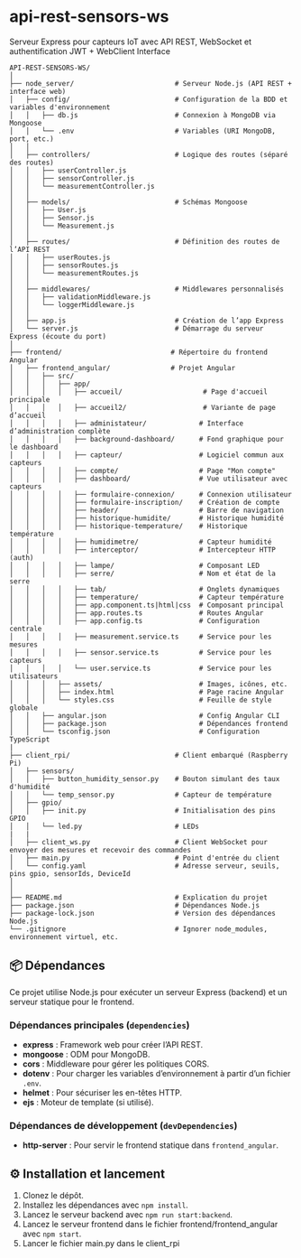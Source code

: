 # api-rest-sensors-ws
Serveur Express pour capteurs IoT avec API REST, WebSocket et authentification JWT + WebClient Interface

```
API-REST-SENSORS-WS/
│
├── node_server/                         # Serveur Node.js (API REST + interface web)
│   ├── config/                          # Configuration de la BDD et variables d'environnement
│   │   ├── db.js                        # Connexion à MongoDB via Mongoose
│   │   └── .env                         # Variables (URI MongoDB, port, etc.)
│   │
│   ├── controllers/                     # Logique des routes (séparé des routes)
│   │   ├── userController.js
│   │   ├── sensorController.js
│   │   └── measurementController.js
│   │
│   ├── models/                          # Schémas Mongoose
│   │   ├── User.js
│   │   ├── Sensor.js
│   │   └── Measurement.js
│   │
│   ├── routes/                          # Définition des routes de l’API REST
│   │   ├── userRoutes.js
│   │   ├── sensorRoutes.js
│   │   └── measurementRoutes.js
│   │
│   ├── middlewares/                     # Middlewares personnalisés
│   │   ├── validationMiddleware.js
│   │   └── loggerMiddleware.js
│   │
│   ├── app.js                           # Création de l’app Express
│   └── server.js                        # Démarrage du serveur Express (écoute du port)
│
├── frontend/                           # Répertoire du frontend Angular
│   ├── frontend_angular/               # Projet Angular
│   │   ├── src/
│   │   │   ├── app/
│   │   │   │   ├── accueil/                    # Page d'accueil principale
│   │   │   │   ├── accueil2/                   # Variante de page d’accueil
│   │   │   │   ├── administateur/             # Interface d’administration complète
│   │   │   │   ├── background-dashboard/      # Fond graphique pour le dashboard
│   │   │   │   ├── capteur/                   # Logiciel commun aux capteurs
│   │   │   │   ├── compte/                    # Page "Mon compte"
│   │   │   │   ├── dashboard/                 # Vue utilisateur avec capteurs
│   │   │   │   ├── formulaire-connexion/      # Connexion utilisateur
│   │   │   │   ├── formulaire-inscription/    # Création de compte
│   │   │   │   ├── header/                    # Barre de navigation
│   │   │   │   ├── historique-humidite/       # Historique humidité
│   │   │   │   ├── historique-temperature/    # Historique température
│   │   │   │   ├── humidimetre/               # Capteur humidité
│   │   │   │   ├── interceptor/               # Intercepteur HTTP (auth)
│   │   │   │   ├── lampe/                     # Composant LED
│   │   │   │   ├── serre/                     # Nom et état de la serre
│   │   │   │   ├── tab/                       # Onglets dynamiques
│   │   │   │   ├── temperature/               # Capteur température
│   │   │   │   ├── app.component.ts|html|css  # Composant principal
│   │   │   │   ├── app.routes.ts              # Routes Angular
│   │   │   │   ├── app.config.ts              # Configuration centrale
│   │   │   │   ├── measurement.service.ts     # Service pour les mesures
│   │   │   │   ├── sensor.service.ts          # Service pour les capteurs
│   │   │   │   └── user.service.ts            # Service pour les utilisateurs
│   │   │   ├── assets/                        # Images, icônes, etc.
│   │   │   ├── index.html                     # Page racine Angular
│   │   │   └── styles.css                     # Feuille de style globale
│   │   ├── angular.json                       # Config Angular CLI
│   │   ├── package.json                       # Dépendances frontend
│   │   └── tsconfig.json                      # Configuration TypeScript
|
├── client_rpi/                          # Client embarqué (Raspberry Pi)
│   ├── sensors/
│   │   ├── button_humidity_sensor.py    # Bouton simulant des taux d'humidité
│   │   └── temp_sensor.py               # Capteur de température
│   ├── gpio/
│   │   ├── init.py                      # Initialisation des pins GPIO
│   │   └── led.py                       # LEDs 
|   |
│   ├── client_ws.py                     # Client WebSocket pour envoyer des mesures et recevoir des commandes
│   ├── main.py                          # Point d'entrée du client
│   └── config.yaml                      # Adresse serveur, seuils, pins gpio, sensorIds, DeviceId
│
│
├── README.md                            # Explication du projet
├── package.json                         # Dépendances Node.js
├── package-lock.json                    # Version des dépendances Node.js
└── .gitignore                           # Ignorer node_modules, environnement virtuel, etc.
```

## 📦 Dépendances

Ce projet utilise Node.js pour exécuter un serveur Express (backend) et un serveur statique pour le frontend.

### Dépendances principales (`dependencies`)
- **express** : Framework web pour créer l’API REST.
- **mongoose** : ODM pour MongoDB.
- **cors** : Middleware pour gérer les politiques CORS.
- **dotenv** : Pour charger les variables d’environnement à partir d’un fichier `.env`.
- **helmet** : Pour sécuriser les en-têtes HTTP.
- **ejs** : Moteur de template (si utilisé).

### Dépendances de développement (`devDependencies`)
- **http-server** : Pour servir le frontend statique dans `frontend_angular`.

## ⚙️ Installation et lancement

1. Clonez le dépôt.
2. Installez les dépendances avec `npm install`.
4. Lancez le serveur backend avec `npm run start:backend`.
5. Lancez le serveur frontend dans le fichier frontend/frontend_angular avec `npm start`.
6. Lancer le fichier main.py dans le client_rpi
